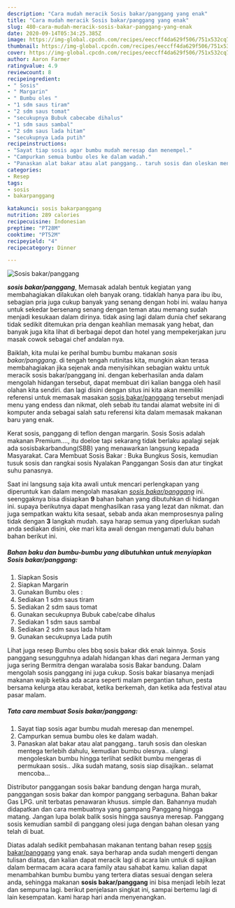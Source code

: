 ```yaml
---
description: "Cara mudah meracik Sosis bakar/panggang yang enak"
title: "Cara mudah meracik Sosis bakar/panggang yang enak"
slug: 480-cara-mudah-meracik-sosis-bakar-panggang-yang-enak
date: 2020-09-14T05:34:25.385Z
image: https://img-global.cpcdn.com/recipes/eeccff4da629f506/751x532cq70/sosis-bakarpanggang-foto-resep-utama.jpg
thumbnail: https://img-global.cpcdn.com/recipes/eeccff4da629f506/751x532cq70/sosis-bakarpanggang-foto-resep-utama.jpg
cover: https://img-global.cpcdn.com/recipes/eeccff4da629f506/751x532cq70/sosis-bakarpanggang-foto-resep-utama.jpg
author: Aaron Farmer
ratingvalue: 4.9
reviewcount: 8
recipeingredient:
- " Sosis"
- " Margarin"
- " Bumbu oles "
- "1 sdm saus tiram"
- "2 sdm saus tomat"
- "secukupnya Bubuk cabecabe dihalus"
- "1 sdm saus sambal"
- "2 sdm saus lada hitam"
- "secukupnya Lada putih"
recipeinstructions:
- "Sayat tiap sosis agar bumbu mudah meresap dan menempel."
- "Campurkan semua bumbu oles ke dalam wadah."
- "Panaskan alat bakar atau alat panggang.. taruh sosis dan oleskan mentega terlebih dahulu, kemudian bumbu olesnya.. ulangi mengoleskan bumbu hingga terlihat sedikit bumbu mengeras di permukaan sosis.. Jika sudah matang, sosis siap disajikan.. selamat mencoba..."
categories:
- Resep
tags:
- sosis
- bakarpanggang

katakunci: sosis bakarpanggang 
nutrition: 289 calories
recipecuisine: Indonesian
preptime: "PT28M"
cooktime: "PT52M"
recipeyield: "4"
recipecategory: Dinner

---
```



![Sosis bakar/panggang](https://img-global.cpcdn.com/recipes/eeccff4da629f506/751x532cq70/sosis-bakarpanggang-foto-resep-utama.jpg)

<b><i>sosis bakar/panggang</i></b>, Memasak adalah bentuk kegiatan yang membahagiakan dilakukan oleh banyak orang. tidaklah hanya para ibu ibu, sebagian pria juga cukup banyak yang senang dengan hobi ini. walau hanya untuk sekedar bersenang senang dengan teman atau memang sudah menjadi kesukaan dalam dirinya. tidak asing lagi dalam dunia chef sekarang tidak sedikit ditemukan pria dengan keahlian memasak yang hebat, dan banyak juga kita lihat di berbagai depot dan hotel yang mempekerjakan juru masak cowok sebagai chef andalan nya.

Baiklah, kita mulai ke perihal bumbu bumbu makanan <i>sosis bakar/panggang</i>. di tengah tengah rutinitas kita, mungkin akan terasa membahagiakan jika sejenak anda menyisihkan sebagian waktu untuk meracik sosis bakar/panggang ini. dengan keberhasilan anda dalam mengolah hidangan tersebut, dapat membuat diri kalian bangga oleh hasil olahan kita sendiri. dan lagi disini dengan situs ini kita akan memiliki referensi untuk memasak masakan <u>sosis bakar/panggang</u> tersebut menjadi menu yang endess dan nikmat, oleh sebab itu tandai alamat website ini di komputer anda sebagai salah satu referensi kita dalam memasak makanan baru yang enak.

Kerat sosis, panggang di teflon dengan margarin. Sosis Sosis adalah makanan Premium…., itu doeloe tapi sekarang tidak berlaku apalagi sejak ada sosisbakarbandung(SBB) yang menawarkan langsung kepada Masyarakat. Cara Membuat Sosis Bakar : Buka Bungkus Sosis, kemudian tusuk sosis dan rangkai sosis Nyalakan Panggangan Sosis dan atur tingkat suhu panasnya.


Saat ini langsung saja kita awali untuk mencari perlengkapan yang diperuntuk kan dalam mengolah masakan <u><i>sosis bakar/panggang</i></u> ini. seenggaknya bisa disiapkan <b>9</b> bahan bahan yang dibutuhkan di hidangan ini. supaya berikutnya dapat menghasilkan rasa yang lezat dan nikmat. dan juga sempatkan waktu kita sesaat, sebab anda akan memprosesnya paling tidak dengan <b>3</b> langkah mudah. saya harap semua yang diperlukan sudah anda sediakan disini, oke mari kita awali dengan mengamati dulu bahan bahan berikut ini.

<!--inarticleads1-->

##### Bahan baku dan bumbu-bumbu yang dibutuhkan untuk menyiapkan Sosis bakar/panggang:

1. Siapkan  Sosis
1. Siapkan  Margarin
1. Gunakan  Bumbu oles :
1. Sediakan 1 sdm saus tiram
1. Sediakan 2 sdm saus tomat
1. Gunakan secukupnya Bubuk cabe/cabe dihalus
1. Sediakan 1 sdm saus sambal
1. Sediakan 2 sdm saus lada hitam
1. Gunakan secukupnya Lada putih


Lihat juga resep Bumbu oles bbq sosis bakar dkk enak lainnya. Sosis panggang sesungguhnya adalah hidangan khas dari negara Jerman yang juga sering Bermitra dengan waralaba sosis Bakar bandung. Dalam mengolah sosis panggang ini juga cukup. Sosis bakar biasanya menjadi makanan wajib ketika ada acara seperti malam pergantian tahun, pesta bersama kelurga atau kerabat, ketika berkemah, dan ketika ada festival atau pasar malam. 

<!--inarticleads2-->

##### Tata cara membuat Sosis bakar/panggang:

1. Sayat tiap sosis agar bumbu mudah meresap dan menempel.
1. Campurkan semua bumbu oles ke dalam wadah.
1. Panaskan alat bakar atau alat panggang.. taruh sosis dan oleskan mentega terlebih dahulu, kemudian bumbu olesnya.. ulangi mengoleskan bumbu hingga terlihat sedikit bumbu mengeras di permukaan sosis.. Jika sudah matang, sosis siap disajikan.. selamat mencoba...


Distributor panggangan sosis bakar bandung dengan harga murah, panggangan sosis bakar dan kompor panggang serbaguna. Bahan bakar Gas LPG. unit terbatas penawaran khusus. simple dan. Bahannya mudah didapatkan dan cara membuatnya yang gampang Panggang hingga matang. Jangan lupa bolak balik sosis hingga sausnya meresap. Panggang sosis kemudian sambil di panggang olesi juga dengan bahan olesan yang telah di buat. 

Diatas adalah sedikit pembahasan makanan tentang bahan resep <u>sosis bakar/panggang</u> yang enak. saya berharap anda sudah mengerti dengan tulisan diatas, dan kalian dapat meracik lagi di acara lain untuk di sajikan dalam bermacam acara acara family atau sahabat kamu. kalian dapat menambahkan bumbu bumbu yang tertera diatas sesuai dengan selera anda, sehingga makanan <b>sosis bakar/panggang</b> ini bisa menjadi lebih lezat dan sempurna lagi. berikut penjelasan singkat ini, sampai bertemu lagi di lain kesempatan. kami harap hari anda menyenangkan.

